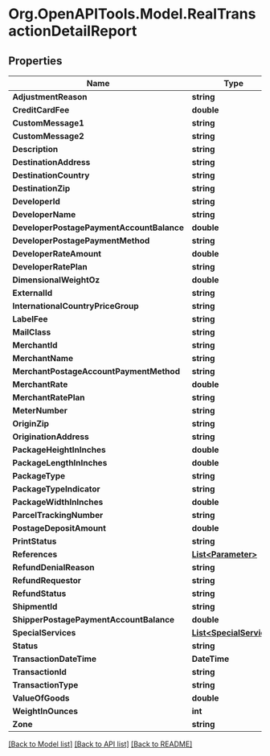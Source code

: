 
# Org.OpenAPITools.Model.RealTransactionDetailReport

## Properties

Name | Type | Description | Notes
------------ | ------------- | ------------- | -------------
**AdjustmentReason** | **string** |  | [optional] 
**CreditCardFee** | **double** |  | [optional] 
**CustomMessage1** | **string** |  | [optional] 
**CustomMessage2** | **string** |  | [optional] 
**Description** | **string** |  | [optional] 
**DestinationAddress** | **string** |  | [optional] 
**DestinationCountry** | **string** |  | [optional] 
**DestinationZip** | **string** |  | [optional] 
**DeveloperId** | **string** |  | [optional] 
**DeveloperName** | **string** |  | [optional] 
**DeveloperPostagePaymentAccountBalance** | **double** |  | [optional] 
**DeveloperPostagePaymentMethod** | **string** |  | [optional] 
**DeveloperRateAmount** | **double** |  | [optional] 
**DeveloperRatePlan** | **string** |  | [optional] 
**DimensionalWeightOz** | **double** |  | [optional] 
**ExternalId** | **string** |  | [optional] 
**InternationalCountryPriceGroup** | **string** |  | [optional] 
**LabelFee** | **string** |  | [optional] 
**MailClass** | **string** |  | [optional] 
**MerchantId** | **string** |  | [optional] 
**MerchantName** | **string** |  | [optional] 
**MerchantPostageAccountPaymentMethod** | **string** |  | [optional] 
**MerchantRate** | **double** |  | [optional] 
**MerchantRatePlan** | **string** |  | [optional] 
**MeterNumber** | **string** |  | [optional] 
**OriginZip** | **string** |  | [optional] 
**OriginationAddress** | **string** |  | [optional] 
**PackageHeightInInches** | **double** |  | [optional] 
**PackageLengthInInches** | **double** |  | [optional] 
**PackageType** | **string** |  | [optional] 
**PackageTypeIndicator** | **string** |  | [optional] 
**PackageWidthInInches** | **double** |  | [optional] 
**ParcelTrackingNumber** | **string** |  | [optional] 
**PostageDepositAmount** | **double** |  | [optional] 
**PrintStatus** | **string** |  | [optional] 
**References** | [**List&lt;Parameter&gt;**](Parameter.md) |  | [optional] 
**RefundDenialReason** | **string** |  | [optional] 
**RefundRequestor** | **string** |  | [optional] 
**RefundStatus** | **string** |  | [optional] 
**ShipmentId** | **string** |  | [optional] 
**ShipperPostagePaymentAccountBalance** | **double** |  | [optional] 
**SpecialServices** | [**List&lt;SpecialService&gt;**](SpecialService.md) |  | [optional] 
**Status** | **string** |  | [optional] 
**TransactionDateTime** | **DateTime** |  | [optional] 
**TransactionId** | **string** |  | [optional] 
**TransactionType** | **string** |  | [optional] 
**ValueOfGoods** | **double** |  | [optional] 
**WeightInOunces** | **int** |  | [optional] 
**Zone** | **string** |  | [optional] 

[[Back to Model list]](../README.md#documentation-for-models)
[[Back to API list]](../README.md#documentation-for-api-endpoints)
[[Back to README]](../README.md)

